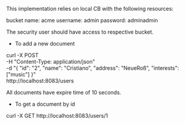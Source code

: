 This implementation relies on local CB with the following resources:

bucket name: acme
username: admin
password: adminadmin

The security user should have access to respective bucket.


- To add a new document

curl -X POST \
-H "Content-Type: application/json" \
-d "{ \"id\": \"2\", \"name\": \"Cristiano\", \"address\": \"NeueRoß\", \"interests\": [\"music\"] }" \
http://localhost:8083/users

All documents have expire time of 10 seconds.

- To get a document by id

curl -X GET http://localhost:8083/users/1
